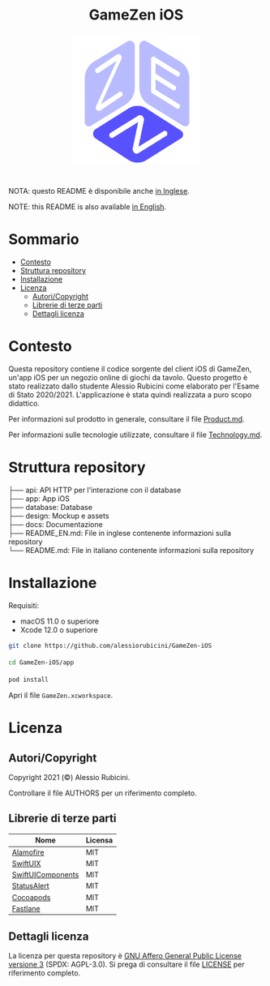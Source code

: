 <h1 align="center">GameZen iOS</h1>

<div align="center" style="padding-top: 5x; padding-bottom: 30px;">
	<img width="256" height="256" src=".github/logo.png">
</div>

NOTA: questo README è disponibile anche [in Inglese](README_EN.md).

NOTE: this README is also available [in English](README_EN.md).

# Sommario

- [Contesto](#contesto)
- [Struttura repository](#struttura-repository)
- [Installazione](#installazione)
- [Licenza](#licenza)
	- [Autori/Copyright](#autori/copyright)
	- [Librerie di terze parti](#librerie-di-terze-parti)
	- [Dettagli licenza](#dettagli-licenza)


# Contesto
Questa repository contiene il codice sorgente del client iOS di GameZen, un'app iOS per un negozio online di giochi da tavolo. Questo progetto è stato realizzato dallo studente Alessio Rubicini come elaborato per l'Esame di Stato 2020/2021. L'applicazione è stata quindi realizzata a puro scopo didattico.

Per informazioni sul prodotto in generale, consultare il file [Product.md](docs/Product.md).

Per informazioni sulle tecnologie utilizzate, consultare il file [Technology.md](docs/Technology.md).

# Struttura repository

├── api:                 API HTTP per l'interazione con il database<br>
├── app:                 App iOS<br>
├── database:            Database<br>
├── design:              Mockup e assets<br>
├── docs:                Documentazione<br>
├── README_EN.md:        File in inglese contenente informazioni sulla repository<br>
└── README.md:           File in italiano contenente informazioni sulla repository

# Installazione

Requisiti:
- macOS 11.0 o superiore
- Xcode 12.0 o superiore

```bash
git clone https://github.com/alessiorubicini/GameZen-iOS

cd GameZen-iOS/app

pod install
```

Apri il file `GameZen.xcworkspace`.


# Licenza

## Autori/Copyright

Copyright 2021 (©) Alessio Rubicini.

Controllare il file AUTHORS per un riferimento completo.


## Librerie di terze parti

| Nome                                                        | Licensa                   |
| ----------------------------------------------------------- | ------------------------- |
| [Alamofire](https://github.com/Alamofire/Alamofire)         | MIT                       |
| [SwiftUIX](https://github.com/SwiftUIX/SwiftUIX)			  | MIT                       |
| [SwiftUIComponents](https://github.com/alessiorubicini/SwiftUI-Components)                                    | MIT |
| [StatusAlert](https://github.com/LowKostKustomz/StatusAlert)			  | MIT                       |
| [Cocoapods](https://cocoapods.org/)                         | MIT                       |
| [Fastlane](https://fastlane.tools)                         | MIT                       |


## Dettagli licenza

La licenza per questa repository è [GNU Affero General Public License versione 3](https://www.gnu.org/licenses/agpl-3.0.html) (SPDX: AGPL-3.0). Si prega di consultare il file [LICENSE](LICENSE) per riferimento completo.